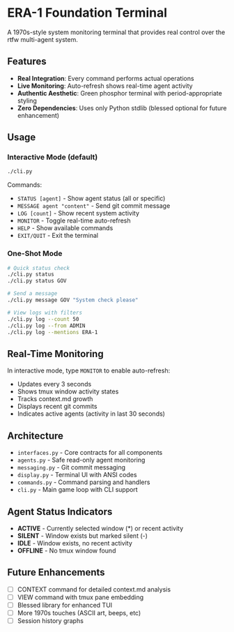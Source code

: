 # ERA-1 Foundation Terminal

A 1970s-style system monitoring terminal that provides real control over the rtfw multi-agent system.

## Features

- **Real Integration**: Every command performs actual operations
- **Live Monitoring**: Auto-refresh shows real-time agent activity  
- **Authentic Aesthetic**: Green phosphor terminal with period-appropriate styling
- **Zero Dependencies**: Uses only Python stdlib (blessed optional for future enhancement)

## Usage

### Interactive Mode (default)
```bash
./cli.py
```

Commands:
- `STATUS [agent]` - Show agent status (all or specific)
- `MESSAGE agent "content"` - Send git commit message
- `LOG [count]` - Show recent system activity
- `MONITOR` - Toggle real-time auto-refresh
- `HELP` - Show available commands
- `EXIT/QUIT` - Exit the terminal

### One-Shot Mode
```bash
# Quick status check
./cli.py status
./cli.py status GOV

# Send a message
./cli.py message GOV "System check please"

# View logs with filters
./cli.py log --count 50
./cli.py log --from ADMIN
./cli.py log --mentions ERA-1
```

## Real-Time Monitoring

In interactive mode, type `MONITOR` to enable auto-refresh:
- Updates every 3 seconds
- Shows tmux window activity states
- Tracks context.md growth
- Displays recent git commits
- Indicates active agents (activity in last 30 seconds)

## Architecture

- `interfaces.py` - Core contracts for all components
- `agents.py` - Safe read-only agent monitoring
- `messaging.py` - Git commit messaging
- `display.py` - Terminal UI with ANSI codes
- `commands.py` - Command parsing and handlers
- `cli.py` - Main game loop with CLI support

## Agent Status Indicators

- **ACTIVE** - Currently selected window (*) or recent activity
- **SILENT** - Window exists but marked silent (-)
- **IDLE** - Window exists, no recent activity
- **OFFLINE** - No tmux window found

## Future Enhancements

- [ ] CONTEXT command for detailed context.md analysis
- [ ] VIEW command with tmux pane embedding
- [ ] Blessed library for enhanced TUI
- [ ] More 1970s touches (ASCII art, beeps, etc)
- [ ] Session history graphs